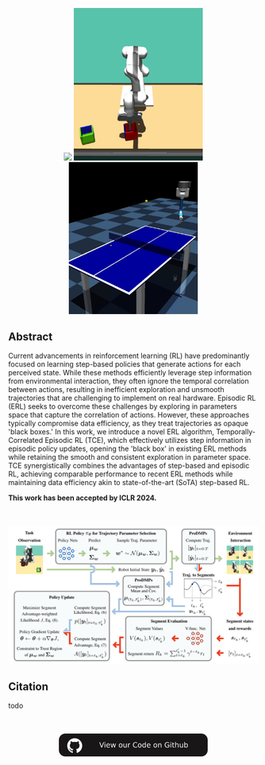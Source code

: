 <p align="center">
  <img src='./web_assets/Metaworld.gif' width="260" />
  <img src='./web_assets/Box_Pushing.gif' width="260" />
  <img src='./web_assets/Table_Tennis.gif' width="260" />
</p>

## Abstract

Current advancements in reinforcement learning (RL) have predominantly focused on learning step-based policies that generate actions for each perceived state. While these methods efficiently leverage step information from environmental interaction, they often ignore the temporal correlation between actions, resulting in inefficient exploration and unsmooth trajectories that are challenging to implement on real hardware. Episodic RL (ERL) seeks to overcome these challenges by exploring in parameters space that capture the correlation of actions. However, these approaches typically compromise data efficiency, as they treat trajectories as opaque 'black boxes.' In this work, we introduce a novel ERL algorithm, Temporally-Correlated Episodic RL (TCE), which effectively utilizes step information in episodic policy updates, opening the 'black box' in existing ERL methods while retaining the smooth and consistent exploration in parameter space. TCE synergistically combines the advantages of step-based and episodic RL, achieving comparable performance to recent ERL methods while maintaining data efficiency akin to state-of-the-art (SoTA) step-based RL. 

**This work has been accepted by ICLR 2024.** 


<br><br>
![TCE](./web_assets/Framework.png)
<!--- -->

## Citation
todo

<div align="center">
  <br><br>
    <a href='https://github.com/BruceGeLi/Temporally_Correlated_Exploration_RL'><img src='./web_assets/CodeOnGithub.png' width="300px"></a>
</div>
